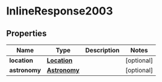 # InlineResponse2003

## Properties
Name | Type | Description | Notes
------------ | ------------- | ------------- | -------------
**location** | [**Location**](Location.md) |  |  [optional]
**astronomy** | [**Astronomy**](Astronomy.md) |  |  [optional]
